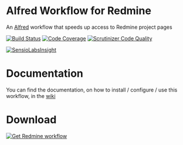 Alfred Workflow for Redmine
===========================
An [Alfred](http://alfredapp.com) workflow that speeds up access to Redmine project pages

[![Build Status](https://travis-ci.org/GMaissa/redmine-alfredworkflow.svg)](https://travis-ci.org/GMaissa/redmine-alfredworkflow)
[![Code Coverage](https://scrutinizer-ci.com/g/GMaissa/redmine-alfredworkflow/badges/coverage.png?b=master)](https://scrutinizer-ci.com/g/GMaissa/redmine-alfredworkflow/?branch=master)
[![Scrutinizer Code Quality](https://scrutinizer-ci.com/g/GMaissa/redmine-alfredworkflow/badges/quality-score.png)](https://scrutinizer-ci.com/g/GMaissa/redmine-alfredworkflow/?branch=master)

[![SensioLabsInsight](https://insight.sensiolabs.com/projects/7de26d83-26e8-475b-9eaa-dcab53df8ec0/small.png)](https://insight.sensiolabs.com/projects/7de26d83-26e8-475b-9eaa-dcab53df8ec0)

# Documentation
You can find the documentation, on how to install / configure / use this workflow, in the [wiki](https://github.com/GMaissa/redmine-alfredworkflow/wiki)

# Download
[![Get Redmine workflow](https://raw.github.com/hzlzh/AlfredWorkflow.com/master/index/css/images/downlaod-btn.png)](https://github.com/GMaissa/redmine-alfredworkflow/raw/master/Redmine.alfredworkflow)

